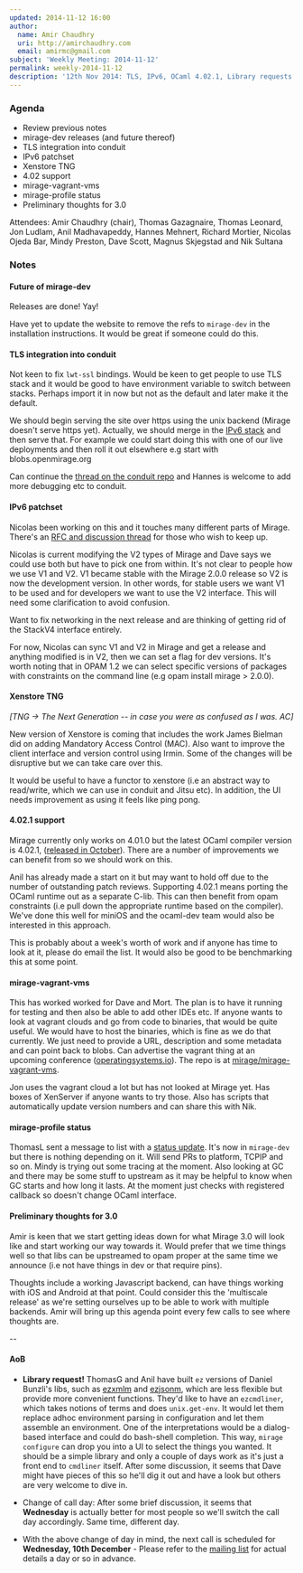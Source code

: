 ```yaml
---
updated: 2014-11-12 16:00
author:
  name: Amir Chaudhry
  uri: http://amirchaudhry.com
  email: amirmc@gmail.com
subject: 'Weekly Meeting: 2014-11-12'
permalink: weekly-2014-11-12
description: '12th Nov 2014: TLS, IPv6, OCaml 4.02.1, Library requests and Xenstore'
---
```


### Agenda ###

* Review previous notes
* mirage-dev releases (and future thereof)
* TLS integration into conduit
* IPv6 patchset
* Xenstore TNG
* 4.02 support
* mirage-vagrant-vms
* mirage-profile status
* Preliminary thoughts for 3.0

Attendees: Amir Chaudhry (chair), Thomas Gazagnaire, Thomas Leonard,
Jon Ludlam, Anil Madhavapeddy, Hannes Mehnert, Richard Mortier,
Nicolas Ojeda Bar, Mindy Preston, Dave Scott, Magnus Skjegstad and Nik Sultana


### Notes ###

#### Future of mirage-dev ####

Releases are done! Yay!

Have yet to update the website to remove the refs to `mirage-dev` in the
installation instructions. It would be great if someone could do this.


#### TLS integration into conduit ####

Not keen to fix `lwt-ssl` bindings. Would be keen to get people to use TLS
stack and it would be good to have environment variable to switch between
stacks. Perhaps import it in now but not as the default and later make it the
default. 

We should begin serving the site over https using the unix backend (Mirage
doesn't serve https yet). Actually, we should merge in the
[IPv6 stack][ipv6-patch] and then serve that.  For example we could start
doing this with one of our live deployments and then roll it out elsewhere e.g
start with blobs.openmirage.org 

Can continue the [thread on the conduit repo][conduit-lwt] and Hannes is
welcome to add more debugging etc to conduit. 

[conduit-lwt]: https://github.com/mirage/ocaml-conduit/pull/23

#### IPv6 patchset ####

Nicolas been working on this and it touches many different parts of Mirage.
There's an [RFC and discussion thread][ipv6-patch] for those who wish to keep
up.  

Nicolas is current modifying the V2 types of Mirage and Dave says we could use
both but have to pick one from within. It's not clear to people how we use V1
and V2.  V1 became stable with the Mirage 2.0.0 release so V2 is now the
development version. In other words, for stable users we want V1 to be used
and for developers we want to use the V2 interface.  This will need some
clarification to avoid confusion.

Want to fix networking in the next release and are thinking of getting rid of
the StackV4 interface entirely.

For now, Nicolas can sync V1 and V2 in Mirage and get a release and anything
modified is in V2, then we can set a flag for dev versions. It's worth noting
that in OPAM 1.2 we can select specific versions of packages with constraints
on the command line (e.g opam install mirage > 2.0.0).

[ipv6-patch]: https://github.com/mirage/mirage/pull/319

#### Xenstore TNG ####

*\[TNG &#8594; The Next Generation -- in case you were as confused
as I was. AC\]*

New version of Xenstore is coming that includes the work James Bielman did on
adding Mandatory Access Control (MAC).  Also want to improve the client
interface and version control using Irmin. Some of the changes will be
disruptive but we can take care over this. 

It would be useful to have a functor to xenstore (i.e an abstract way to
read/write, which we can use in conduit and Jitsu etc). In addition, the UI
needs improvement as using it feels like ping pong. 

#### 4.02.1 support ####

Mirage currently only works on 4.01.0 but the latest OCaml compiler version is
4.02.1, ([released in October][402-release]). There are a number of 
improvements we can benefit from so we should work on this.

Anil has already made a start on it but may want to hold off due to the number
of outstanding patch reviews. Supporting 4.02.1 means porting the OCaml
runtime out as a separate C-lib. This can then benefit from opam constraints
(i.e pull down the appropriate runtime based on the compiler). We've done this
well for miniOS and the ocaml-dev team would also be interested in this
approach.

This is probably about a week's worth of work and if anyone has time to look
at it, please do email the list. It would also be good to be benchmarking this
at some point. 

[402-release]: http://ocaml.org/releases/4.02.html

#### mirage-vagrant-vms ####

This has worked worked for Dave and Mort. The plan is to have it running for
testing and then also be able to add other IDEs etc. If anyone wants to look
at vagrant clouds and go from code to binaries, that would be quite useful. We
would have to host the binaries, which is fine as we do that currently. We
just need to provide a URL, description and some metadata and can point back
to blobs. Can advertise the vagrant thing at an upcoming conference
([operatingsystems.io][os-io]).  The repo is at
[mirage/mirage-vagrant-vms][mir-vagrant].

Jon uses the vagrant cloud a lot but has not looked at Mirage yet. Has boxes
of XenServer if anyone wants to try those. Also has scripts that automatically
update version numbers and can share this with Nik.

[os-io]: http://operatingsystems.io
[mir-vagrant]: https://github.com/mirage/mirage-vagrant-vms

#### mirage-profile status ####

ThomasL sent a message to list with a [status update][tracing-status]. It's
now in `mirage-dev` but there is nothing depending on it. Will send PRs to
platform, TCPIP and so on.  Mindy is trying out some tracing at the moment.
Also looking at GC and there may be some stuff to upstream as it may be
helpful to know when GC starts and how long it lasts. At the moment just
checks with registered callback so doesn't change OCaml interface. 

[tracing-status]: http://lists.xenproject.org/archives/html/mirageos-devel/2014-11/msg00044.html


#### Preliminary thoughts for 3.0 ####

Amir is keen that we start getting ideas down for what Mirage 3.0 will look
like and start working our way towards it. Would prefer that we time things
well so that libs can be upstreamed to opam proper at the same time we
announce (i.e not have things in dev or that require pins). 

Thoughts include a working Javascript backend, can have things working with
iOS and Android at that point. Could consider this the 'multiscale release' as
we're setting ourselves up to be able to work with multiple backends. Amir
will bring up this agenda point every few calls to see where thoughts are.


-- 

#### AoB ####

- **Library request!** ThomasG and Anil have built `ez` versions of Daniel
Bunzli's libs, such as [ezxmlm][] and [ezjsonm][], which are less flexible but
provide more convenient functions. They'd like to have an `ezcmdliner`, which
takes notions of terms and does `unix.get-env`. It would let them replace
adhoc environment parsing in configuration and let them assemble an
environment.  One of the interpretations would be a dialog-based interface and
could do bash-shell completion. This way, `mirage configure` can drop you into
a UI to select the things you wanted. It should be a simple library and only a
couple of days work as it's just a front end to `cmdliner` itself. After some
discussion, it seems that Dave might have pieces of this so he'll dig it out
and have a look but others are very welcome to dive in.

- Change of call day: After some brief discussion, it seems that **Wednesday**
is actually better for most people so we'll switch the call day accordingly.
Same time, different day.

- With the above change of day in mind, the next call is scheduled for
**Wednesday, 10th December** - Please refer to the
[mailing list][mir-mail] for actual details a day or so in advance.

[ezxmlm]: http://opam.ocaml.org/packages/ezxmlm/ezxmlm.1.0.1/
[ezjsonm]: http://opam.ocaml.org/packages/ezjsonm/ezjsonm.0.3.0/
[mir-mail]: http://lists.xenproject.org/cgi-bin/mailman/listinfo/mirageos-devel

